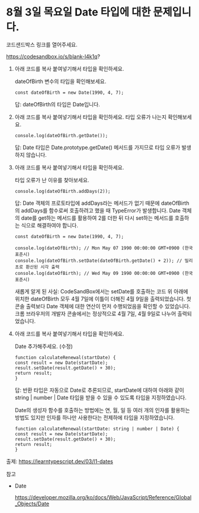 # 8월 3일 목요일 Date 타입에 대한 문제입니다.

코드샌드박스 링크를 열어주세요. 

https://codesandbox.io/s/blank-l4k1q?

1. 아래 코드를 복사 붙여넣기해서 타입을 확인하세요.

    dateOfBirth 변수의 타입을 확인해보세요.

    ```
    const dateOfBirth = new Date(1990, 4, 7);
    ```

    답: dateOfBirth의 타입은 Date입니다.

2. 아래 코드를 복사 붙여넣기해서 타입을 확인하세요. 타입 오류가 나는지 확인해보세요.

    ```
    console.log(dateOfBirth.getDate());
    ```

    답: Date 타입은 Date.prototype.getDate() 메서드를 가지므로 타입 오류가 발생하지 않습니다.


3. 아래 코드를 복사 붙여넣기해서 타입을 확인하세요.

    타입 오류가 난 이유를 찾아보세요.

    ```
    console.log(dateOfBirth.addDays(2));
    ```

    답: Date 객체의 프로토타입에 addDays라는 메서드가 없기 때문에 dateOfBirth의 addDays를 함수로써 호출하려고 했을 때 TypeError가 발생합니다. Date 객체의 date를 get하는 메서드를 활용하여 2를 더한 뒤 다시 set하는 메서드를 호출하는 식으로 해결하여야 합니다.

    ```
    const dateOfBirth = new Date(1990, 4, 7);

    console.log(dateOfBirth); // Mon May 07 1990 00:00:00 GMT+0900 (한국 표준시)
    console.log(dateOfBirth.setDate(dateOfBirth.getDate() + 2)); // 밀리초로 환산된 시각 출력
    console.log(dateOfBirth); // Wed May 09 1990 00:00:00 GMT+0900 (한국 표준시)

    ```

    새롭게 알게 된 사실: CodeSandBox에서는 setDate를 호출하는 코드 위 아래에 위치한 dateOfBirth 모두 4월 7일에 이틀이 더해진 4월 9일을 출력되었습니다. 첫 콘솔 출력보다 Date 객체에 대한 연산이 먼저 수행되었음을 확인할 수 있었습니다. 크롬 브라우저의 개발자 콘솔에서는 정상적으로 4월 7일, 4월 9일로 나누어 출력되었습니다.


4. 아래 코드를 복사 붙여넣기해서 타입을 확인하세요.

    Date 추가해주세요. (수정)

    ```
    function calculateRenewal(startDate) {
    const result = new Date(startDate);
    result.setDate(result.getDate() + 30);
    return result;
    }
    ```

    답: 반환 타입은 자동으로 Date로 추론되므로, startDate에 대하여 아래와 같이 string | number | Date 타입을 받을 수 있을 수 있도록 타입을 지정하였습니다. 
    
    Date의 생성자 함수를 호출하는 방법에는 연, 월, 일 등 여러 개의 인자를 활용하는 방법도 있지만 인자를 하나만 사용한다는 전제하에 타입을 지정하였습니다.

    ```
    function calculateRenewal(startDate: string | number | Date) {
    const result = new Date(startDate);
    result.setDate(result.getDate() + 30);
    return result;
    }
    ```

출제: https://learntypescript.dev/03/l1-dates

참고

- Date
    
    https://developer.mozilla.org/ko/docs/Web/JavaScript/Reference/Global_Objects/Date